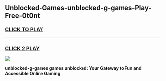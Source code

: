 
## Unblocked-Games-unblocked-g-games-Play-Free-0t0nt
<h3>
<a href="https://premium76.site?title=unblocked-g-games&ref=15A">CLICK TO PLAY</a></h3>
<hr>

<h3>
<a href="https://premium76.site?title=unblocked-g-games&ref=15A">CLICK 2 PLAY</a>
  
</h3>

<a href="https://premium76.site?title=unblocked-g-games&ref=15A"><img src="https://clearcache.store/games.png"></a>


**unblocked-g-games games unblocked: Your Gateway to Fun and Accessible Online Gaming**
